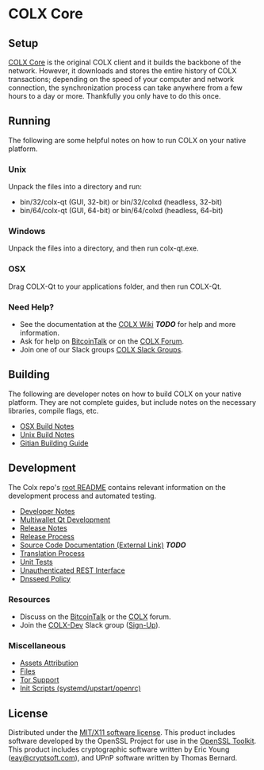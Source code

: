 COLX Core
=====================

Setup
---------------------
[COLX Core](http://colx.org/wallet) is the original COLX client and it builds the backbone of the network. However, it downloads and stores the entire history of COLX transactions; depending on the speed of your computer and network connection, the synchronization process can take anywhere from a few hours to a day or more. Thankfully you only have to do this once.

Running
---------------------
The following are some helpful notes on how to run COLX on your native platform.

### Unix

Unpack the files into a directory and run:

- bin/32/colx-qt (GUI, 32-bit) or bin/32/colxd (headless, 32-bit)
- bin/64/colx-qt (GUI, 64-bit) or bin/64/colxd (headless, 64-bit)

### Windows

Unpack the files into a directory, and then run colx-qt.exe.

### OSX

Drag COLX-Qt to your applications folder, and then run COLX-Qt.

### Need Help?

* See the documentation at the [COLX Wiki](https://en.bitcoin.it/wiki/Main_Page) ***TODO***
for help and more information.
* Ask for help on [BitcoinTalk](https://bitcointalk.org/index.php?topic=1262920.0) or on the [COLX Forum](http://forum.colx.org/).
* Join one of our Slack groups [COLX Slack Groups](https://colx.org/slack-logins/).

Building
---------------------
The following are developer notes on how to build COLX on your native platform. They are not complete guides, but include notes on the necessary libraries, compile flags, etc.

- [OSX Build Notes](build-osx.md)
- [Unix Build Notes](build-unix.md)
- [Gitian Building Guide](gitian-building.md)

Development
---------------------
The Colx repo's [root README](https://github.com/ColossusCoinXT/ColossusCoinXT/blob/master/README.md) contains relevant information on the development process and automated testing.

- [Developer Notes](developer-notes.md)
- [Multiwallet Qt Development](multiwallet-qt.md)
- [Release Notes](release-notes.md)
- [Release Process](release-process.md)
- [Source Code Documentation (External Link)](https://dev.visucore.com/bitcoin/doxygen/) ***TODO***
- [Translation Process](translation_process.md)
- [Unit Tests](unit-tests.md)
- [Unauthenticated REST Interface](REST-interface.md)
- [Dnsseed Policy](dnsseed-policy.md)

### Resources

* Discuss on the [BitcoinTalk](https://bitcointalk.org/index.php?topic=1262920.0) or the [COLX](http://forum.colx.org/) forum.
* Join the [COLX-Dev](https://colx-dev.slack.com/) Slack group ([Sign-Up](https://colx-dev.herokuapp.com/)).

### Miscellaneous
- [Assets Attribution](assets-attribution.md)
- [Files](files.md)
- [Tor Support](tor.md)
- [Init Scripts (systemd/upstart/openrc)](init.md)

License
---------------------
Distributed under the [MIT/X11 software license](http://www.opensource.org/licenses/mit-license.php).
This product includes software developed by the OpenSSL Project for use in the [OpenSSL Toolkit](https://www.openssl.org/). This product includes
cryptographic software written by Eric Young ([eay@cryptsoft.com](mailto:eay@cryptsoft.com)), and UPnP software written by Thomas Bernard.
